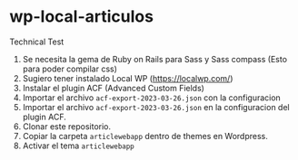 # wp-local-articulos
Technical Test

1. Se necesita la gema de Ruby on Rails para Sass y Sass compass (Esto para poder compilar css)
2. Sugiero tener instalado Local WP (https://localwp.com/)
3. Instalar el plugin ACF (Advanced Custom Fields)
4. Importar el archivo `acf-export-2023-03-26.json` con la configuracion
5. Importar el archivo `acf-export-2023-03-26.json` en la configuracion del plugin ACF.
6. Clonar este repositorio.
7. Copiar la carpeta `articlewebapp` dentro de themes en Wordpress.
8. Activar el tema `articlewebapp`
